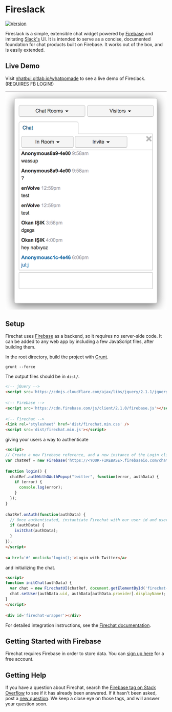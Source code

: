 # Fireslack

[![Version](https://badge.fury.io/gh/firebase%2Ffirechat.svg)](http://badge.fury.io/gh/firebase%2Ffirechat)

Fireslack is a simple, extensible chat widget powered by [Firebase](https://www.firebase.com/?utm_source=firechat) and imitating [Slack's](https://slack.com/) UI.
It is intended to serve as a concise, documented foundation for chat products built on Firebase.
It works out of the box, and is easily extended.

## Live Demo

Visit [nhatbui.gitlab.io/whatpomade](https://nhatbui.gitlab.io/whatpomade) to see a live demo of Fireslack. (REQUIRES FB LOGIN!)

![Fireslack demo](screenshot.png)

## Setup

Firechat uses [Firebase](https://www.firebase.com/?utm_source=firechat) as a backend, so it requires no server-side
code. It can be added to any web app by including a few JavaScript files, after building them.

In the root directory, build the project with [Grunt](http://gruntjs.com/).
```
grunt --force
```

The output files should be in ```dist/```.

```HTML
<!-- jQuery -->
<script src='https://cdnjs.cloudflare.com/ajax/libs/jquery/2.1.1/jquery.min.js'></script>

<!-- Firebase -->
<script src='https://cdn.firebase.com/js/client/2.1.0/firebase.js'></script>

<!-- Firechat -->
<link rel='stylesheet' href='dist/firechat.min.css' />
<script src='dist/firechat.min.js'></script>
```

giving your users a way to authenticate

```HTML
<script>
// Create a new Firebase reference, and a new instance of the Login client
var chatRef = new Firebase('https://<YOUR-FIREBASE>.firebaseio.com/chat');

function login() {
  chatRef.authWithOAuthPopup("twitter", function(error, authData) {
    if (error) {
      console.log(error);
    }
  });
}

chatRef.onAuth(function(authData) {
  // Once authenticated, instantiate Firechat with our user id and user name
  if (authData) {
    initChat(authData);
  }
});
</script>

<a href='#' onclick='login();'>Login with Twitter</a>
```
    
and initializing the chat.

```HTML
<script>
function initChat(authData) {
  var chat = new FirechatUI(chatRef, document.getElementById('firechat-wrapper'));
  chat.setUser(authData.uid, authData[authData.provider].displayName);
}
</script>

<div id='firechat-wrapper'></div>
```

For detailed integration instructions, see the [Firechat documentation](https://firechat.firebaseapp.com/docs/).

## Getting Started with Firebase

Firechat requires Firebase in order to store data. You can
[sign up here](https://www.firebase.com/signup/?utm_source=firechat) for a free account.

## Getting Help

If you have a question about Firechat, search the 
[Firebase tag on Stack Overflow](http://stackoverflow.com/questions/tagged/firebase) to see if it has already been 
answered. If it hasn't been asked, post a [new question](http://stackoverflow.com/questions/ask?tags=firebase+firechat). 
We keep a close eye on those tags, and will answer your question soon.

